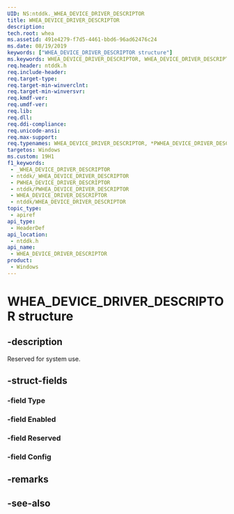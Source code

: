 ```yaml
---
UID: NS:ntddk._WHEA_DEVICE_DRIVER_DESCRIPTOR
title: WHEA_DEVICE_DRIVER_DESCRIPTOR
description: 
tech.root: whea
ms.assetid: 491e4279-f7d5-4461-bbd6-96ad62476c24
ms.date: 08/19/2019
keywords: ["WHEA_DEVICE_DRIVER_DESCRIPTOR structure"]
ms.keywords: WHEA_DEVICE_DRIVER_DESCRIPTOR, WHEA_DEVICE_DRIVER_DESCRIPTOR, *PWHEA_DEVICE_DRIVER_DESCRIPTOR,
req.header: ntddk.h
req.include-header: 
req.target-type: 
req.target-min-winverclnt: 
req.target-min-winversvr: 
req.kmdf-ver: 
req.umdf-ver: 
req.lib: 
req.dll: 
req.ddi-compliance: 
req.unicode-ansi: 
req.max-support: 
req.typenames: WHEA_DEVICE_DRIVER_DESCRIPTOR, *PWHEA_DEVICE_DRIVER_DESCRIPTOR
targetos: Windows
ms.custom: 19H1
f1_keywords:
 - _WHEA_DEVICE_DRIVER_DESCRIPTOR
 - ntddk/_WHEA_DEVICE_DRIVER_DESCRIPTOR
 - PWHEA_DEVICE_DRIVER_DESCRIPTOR
 - ntddk/PWHEA_DEVICE_DRIVER_DESCRIPTOR
 - WHEA_DEVICE_DRIVER_DESCRIPTOR
 - ntddk/WHEA_DEVICE_DRIVER_DESCRIPTOR
topic_type:
 - apiref
api_type:
 - HeaderDef
api_location:
 - ntddk.h
api_name:
 - WHEA_DEVICE_DRIVER_DESCRIPTOR
product:
 - Windows
---
```


# WHEA_DEVICE_DRIVER_DESCRIPTOR structure


## -description

Reserved for system use.

## -struct-fields

### -field Type

### -field Enabled

### -field Reserved

### -field Config

## -remarks

## -see-also

